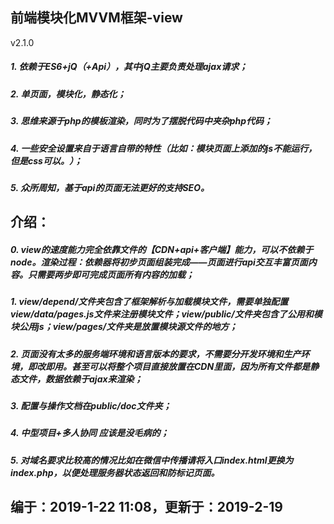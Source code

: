 ## 前端模块化MVVM框架-view
v2.1.0
##### 1. 依赖于ES6+jQ（+Api），其中jQ主要负责处理ajax请求；
##### 2. 单页面，模块化，静态化；
##### 3. 思维来源于php的模板渲染，同时为了摆脱代码中夹杂php代码；
##### 4. 一些安全设置来自于语言自带的特性（比如：模块页面上添加的js不能运行，但是css可以。）；
##### 5. 众所周知，基于api的页面无法更好的支持SEO。

## 介绍：
##### 0. view的速度能力完全依靠文件的【CDN+api+客户端】能力，可以不依赖于node。渲染过程：依赖器将初步页面组装完成——页面进行api交互丰富页面内容。只需要两步即可完成页面所有内容的加载；
##### 1. view/depend/文件夹包含了框架解析与加载模块文件，需要单独配置view/data/pages.js文件来注册模块文件；view/public/文件夹包含了公用和模块公用js；view/pages/文件夹是放置模块源文件的地方；
##### 2. 页面没有太多的服务端环境和语言版本的要求，不需要分开发环境和生产环境，即改即用。甚至可以将整个项目直接放置在CDN里面，因为所有文件都是静态文件，数据依赖于ajax来渲染；
##### 3. 配置与操作文档在public/doc文件夹；
##### 4. 中型项目+多人协同 应该是没毛病的；
##### 5. 对域名要求比较高的情况比如在微信中传播请将入口index.html更换为index.php，以便处理服务器状态返回和防标记页面。 

## 编于：2019-1-22 11:08，更新于：2019-2-19
